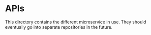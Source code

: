 # APIs

This directory contains the different microservice in use.  They should
eventually go into separate repositories in the future.
